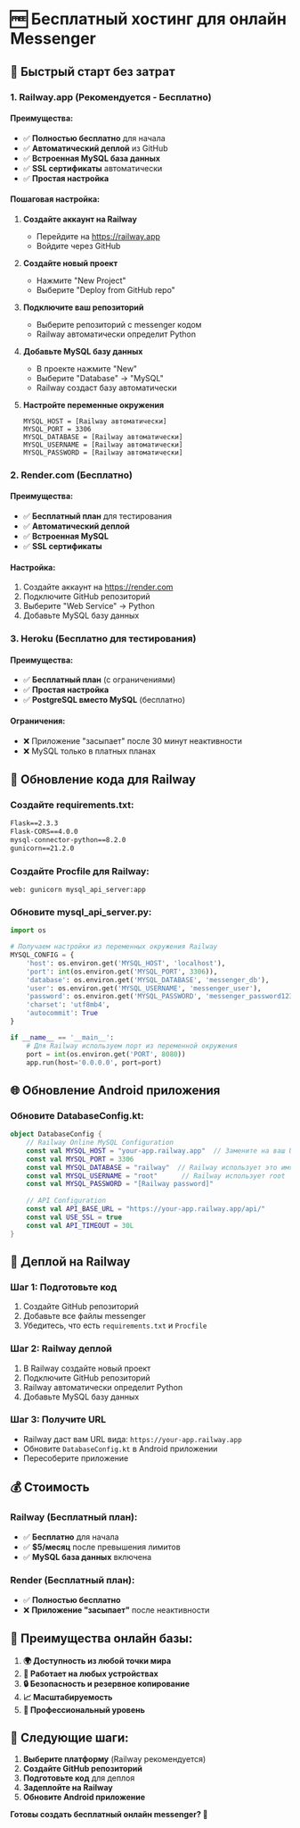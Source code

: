 # 🆓 Бесплатный хостинг для онлайн Messenger

## 🚀 Быстрый старт без затрат

### **1. Railway.app (Рекомендуется - Бесплатно)**

#### **Преимущества:**
- ✅ **Полностью бесплатно** для начала
- ✅ **Автоматический деплой** из GitHub
- ✅ **Встроенная MySQL база данных**
- ✅ **SSL сертификаты** автоматически
- ✅ **Простая настройка**

#### **Пошаговая настройка:**

1. **Создайте аккаунт на Railway**
   - Перейдите на https://railway.app
   - Войдите через GitHub

2. **Создайте новый проект**
   - Нажмите "New Project"
   - Выберите "Deploy from GitHub repo"

3. **Подключите ваш репозиторий**
   - Выберите репозиторий с messenger кодом
   - Railway автоматически определит Python

4. **Добавьте MySQL базу данных**
   - В проекте нажмите "New"
   - Выберите "Database" → "MySQL"
   - Railway создаст базу автоматически

5. **Настройте переменные окружения**
   ```
   MYSQL_HOST = [Railway автоматически]
   MYSQL_PORT = 3306
   MYSQL_DATABASE = [Railway автоматически]
   MYSQL_USERNAME = [Railway автоматически]
   MYSQL_PASSWORD = [Railway автоматически]
   ```

### **2. Render.com (Бесплатно)**

#### **Преимущества:**
- ✅ **Бесплатный план** для тестирования
- ✅ **Автоматический деплой**
- ✅ **Встроенная MySQL**
- ✅ **SSL сертификаты**

#### **Настройка:**
1. Создайте аккаунт на https://render.com
2. Подключите GitHub репозиторий
3. Выберите "Web Service" → Python
4. Добавьте MySQL базу данных

### **3. Heroku (Бесплатно для тестирования)**

#### **Преимущества:**
- ✅ **Бесплатный план** (с ограничениями)
- ✅ **Простая настройка**
- ✅ **PostgreSQL вместо MySQL** (бесплатно)

#### **Ограничения:**
- ❌ Приложение "засыпает" после 30 минут неактивности
- ❌ MySQL только в платных планах

## 🔧 Обновление кода для Railway

### **Создайте requirements.txt:**
```txt
Flask==2.3.3
Flask-CORS==4.0.0
mysql-connector-python==8.2.0
gunicorn==21.2.0
```

### **Создайте Procfile для Railway:**
```procfile
web: gunicorn mysql_api_server:app
```

### **Обновите mysql_api_server.py:**
```python
import os

# Получаем настройки из переменных окружения Railway
MYSQL_CONFIG = {
    'host': os.environ.get('MYSQL_HOST', 'localhost'),
    'port': int(os.environ.get('MYSQL_PORT', 3306)),
    'database': os.environ.get('MYSQL_DATABASE', 'messenger_db'),
    'user': os.environ.get('MYSQL_USERNAME', 'messenger_user'),
    'password': os.environ.get('MYSQL_PASSWORD', 'messenger_password123'),
    'charset': 'utf8mb4',
    'autocommit': True
}

if __name__ == '__main__':
    # Для Railway используем порт из переменной окружения
    port = int(os.environ.get('PORT', 8080))
    app.run(host='0.0.0.0', port=port)
```

## 🌐 Обновление Android приложения

### **Обновите DatabaseConfig.kt:**
```kotlin
object DatabaseConfig {
    // Railway Online MySQL Configuration
    const val MYSQL_HOST = "your-app.railway.app"  // Замените на ваш URL
    const val MYSQL_PORT = 3306
    const val MYSQL_DATABASE = "railway"  // Railway использует это имя
    const val MYSQL_USERNAME = "root"      // Railway использует root
    const val MYSQL_PASSWORD = "[Railway password]"
    
    // API Configuration
    const val API_BASE_URL = "https://your-app.railway.app/api/"
    const val USE_SSL = true
    const val API_TIMEOUT = 30L
}
```

## 🚀 Деплой на Railway

### **Шаг 1: Подготовьте код**
1. Создайте GitHub репозиторий
2. Добавьте все файлы messenger
3. Убедитесь, что есть `requirements.txt` и `Procfile`

### **Шаг 2: Railway деплой**
1. В Railway создайте новый проект
2. Подключите GitHub репозиторий
3. Railway автоматически определит Python
4. Добавьте MySQL базу данных

### **Шаг 3: Получите URL**
- Railway даст вам URL вида: `https://your-app.railway.app`
- Обновите `DatabaseConfig.kt` в Android приложении
- Пересоберите приложение

## 💰 Стоимость

### **Railway (Бесплатный план):**
- ✅ **Бесплатно** для начала
- ✅ **$5/месяц** после превышения лимитов
- ✅ **MySQL база данных** включена

### **Render (Бесплатный план):**
- ✅ **Полностью бесплатно**
- ❌ **Приложение "засыпает"** после неактивности

## 🎯 Преимущества онлайн базы:

1. **🌍 Доступность из любой точки мира**
2. **📱 Работает на любых устройствах**
3. **🔒 Безопасность и резервное копирование**
4. **📈 Масштабируемость**
5. **💼 Профессиональный уровень**

## 🚀 Следующие шаги:

1. **Выберите платформу** (Railway рекомендуется)
2. **Создайте GitHub репозиторий**
3. **Подготовьте код** для деплоя
4. **Задеплойте на Railway**
5. **Обновите Android приложение**

**Готовы создать бесплатный онлайн messenger? 🚀**
